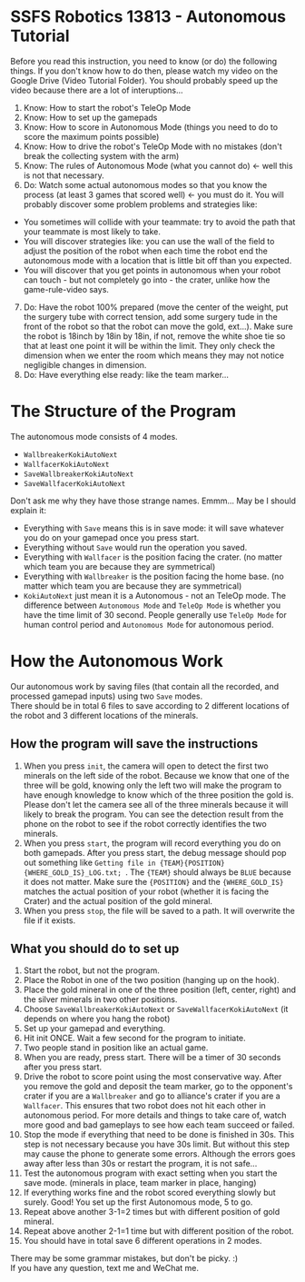 # SSFS Robotics 13813 - Autonomous Tutorial
Before you read this instruction, you need to know (or do) the following things. If you don't know how to do then, please watch my video on the Google Drive (Video Tutorial Folder). You should probably speed up the video because there are a lot of interuptions...  
1. Know: How to start the robot's TeleOp Mode
2. Know: How to set up the gamepads
3. Know: How to score in Autonomous Mode (things you need to do to score the maximum points possible)
4. Know: How to drive the robot's TeleOp Mode with no mistakes (don't break the collecting system with the arm)
5. Know: The rules of Autonomous Mode (what you cannot do) <- well this is not that necessary.
6. Do: Watch some actual autonomous modes so that you know the process (at least 3 games that scored well) <- you must do it. You will probably discover some problem problems and strategies like:
 - You sometimes will collide with your teammate: try to avoid the path that your teammate is most likely to take.
 - You will discover strategies like: you can use the wall of the field to adjust the position of the robot when each time the robot end the autonomous mode with a location that is little bit off than you expected.
 - You will discover that you get points in autonomous when your robot can touch - but not completely go into - the crater, unlike how the game-rule-video says.
7. Do: Have the robot 100% prepared (move the center of the weight, put the surgery tube with correct tension, add some surgery tude in the front of the robot so that the robot can move the gold, ext...). Make sure the robot is 18inch by 18in by 18in, if not, remove the white shoe tie so that at least one point it will be within the limit. They only check the dimension when we enter the room which means they may not notice negligible changes in dimension.
8. Do: Have everything else ready: like the team marker...  

# The Structure of the Program
The autonomous mode consists of 4 modes.
 - `WallbreakerKokiAutoNext`
 - `WallfacerKokiAutoNext`
 - `SaveWallbreakerKokiAutoNext`
 - `SaveWallfacerKokiAutoNext`  
 
Don't ask me why they have those strange names. Emmm... May be I should explain it:
 - Everything with `Save` means this is in save mode: it will save whatever you do on your gamepad once you press start.
 - Everything without `Save` would run the operation you saved.
 - Everything with `Wallfacer` is the position facing the crater. (no matter which team you are because they are symmetrical)
 - Everything with `Wallbreaker` is the position facing the home base. (no matter which team you are because they are symmetrical)
 - `KokiAutoNext` just mean it is a Autonomous - not an TeleOp mode. The difference between `Autonomous Mode` and `TeleOp Mode` is whether you have the time limit of 30 second. People generally use `TeleOp Mode` for human control period and `Autonomous Mode` for autonomous period.  

# How the Autonomous Work
Our autonomous work by saving files (that contain all the recorded, and processed gamepad inputs) using two `Save` modes.  
There should be in total 6 files to save according to 2 different locations of the robot and 3 different locations of the minerals.  

## How the program will save the instructions
 1. When you press `init`, the camera will open to detect the first two minerals on the left side of the robot. Because we know that one of the three will be gold, knowing only the left two will make the program to have enough knowledge to know which of the three position the gold is. Please don't let the camera see all of the three minerals because it will likely to break the program. You can see the detection result from the phone on the robot to see if the robot correctly identifies the two minerals.
 2. When you press `start`, the program will record everything you do on both gamepads. After you press start, the debug message should pop out something like `Getting file in {TEAM}{POSITION}{WHERE_GOLD_IS}_LOG.txt; `. The `{TEAM}` should always be `BLUE` because it does not matter. Make sure the `{POSITION}` and the `{WHERE_GOLD_IS}` matches the actual position of your robot (whether it is facing the Crater) and the actual position of the gold mineral.
 3. When you press `stop`, the file will be saved to a path. It will overwrite the file if it exists.
 
## What you should do to set up
 1. Start the robot, but not the program.
 2. Place the Robot in one of the two position (hanging up on the hook).
 3. Place the gold mineral in one of the three position (left, center, right) and the silver minerals in two other positions.
 4. Choose `SaveWallbreakerKokiAutoNext` or `SaveWallfacerKokiAutoNext` (it depends on where you hang the robot)
 5. Set up your gamepad and everything.
 6. Hit init ONCE. Wait a few second for the program to initiate.
 7. Two people stand in position like an actual game.
 8. When you are ready, press start. There will be a timer of 30 seconds after you press start.
 9. Drive the robot to score point using the most conservative way. After you remove the gold and deposit the team marker, go to the opponent's crater if you are a `Wallbreaker` and go to alliance's crater if you are a `Wallfacer`. This ensures that two robot does not hit each other in autonomous period. For more details and things to take care of, watch more good and bad gameplays to see how each team succeed or failed.
 10. Stop the mode if everything that need to be done is finished in 30s. This step is not necessary because you have 30s limit. But without this step may cause the phone to generate some errors. Although the errors goes away after less than 30s or restart the program, it is not safe...
 11. Test the autonomous program with exact setting when you start the save mode. (minerals in place, team marker in place, hanging)
 12. If everything works fine and the robot scored everything slowly but surely. Good! You set up the first Autonomous mode, 5 to go.
 13. Repeat above another 3-1=2 times but with different position of gold mineral.
 14. Repeat above another 2-1=1 time but with different position of the robot.
 15. You should have in total save 6 different operations in 2 modes.

There may be some grammar mistakes, but don't be picky. :)  
If you have any question, text me and WeChat me.